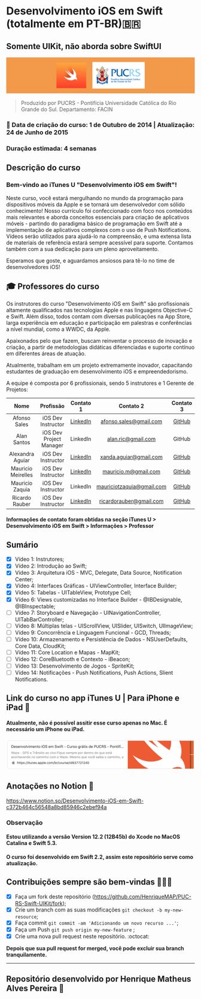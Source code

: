 
# Desenvolvimento iOS em Swift (totalmente em PT-BR)🇧🇷

## Somente UIKit, não aborda sobre SwiftUI

<img width="auto" src="https://github.com/HenriqueMAP/PUC-RS-Swift-UIKit/blob/main/puc-rs-swift.png?raw=true">
 
> Produzido por PUCRS - Pontifícia Universidade Católica do Rio Grande do Sul. Departamento: FACIN

### 📅 Data de criação do curso: 1 de Outubro de 2014 | Atualização: 24 de Junho de 2015 

### Duração estimada: 4 semanas

## **Descrição do curso**

### Bem-vindo ao iTunes U "Desenvolvimento iOS em Swift"!

Neste curso, você estará mergulhando no mundo da programação para dispositivos móveis da Apple e se tornará um desenvolvedor com sólido conhecimento! Nosso currículo foi confeccionado com foco nos conteúdos mais relevantes e aborda conceitos essenciais para criação de aplicativos móveis - partindo do paradigma básico de programação em Swift até a implementação de aplicativos complexos com o uso de Push Notifications. Vídeos serão utilizados para ajudá-lo na compreensão, e uma extensa lista de materiais de referência estará sempre acessível para suporte. Contamos também com a sua dedicação para um pleno aproveitamento.

Esperamos que goste, e aguardamos ansiosos para tê-lo no time de desenvolvedores iOS!

## 🎓 Professores do curso

Os instrutores do curso "Desenvolvimento iOS em Swift" são profissionais altamente qualificados nas tecnologias Apple e nas linguagens Objective-C e Swift. Além disso, todos contam com diversas publicações na App Store, larga experiência em educação e participação em palestras e conferências a nível mundial, como a WWDC, da Apple. 

Apaixonados pelo que fazem, buscam reinventar o processo de inovação e criação, a partir de metodologias didáticas diferenciadas e suporte contínuo em diferentes áreas de atuação.

Atualmente, trabalham em um projeto extremamente inovador, capacitando estudantes de graduação em desenvolvimento iOS e empreendedorismo. 

A equipe é composta por 6 profissionais, sendo 5 instrutores e 1 Gerente de Projetos:

|Nome|Profissão|Contato 1|Contato 2|Contato 3|
|:---:|:---:|:---:|:---:|:---:|
Afonso Sales |iOS Dev Instructor | [LinkedIn](https://www.linkedin.com/in/afonsosales/) | [afonso.sales@gmail.com](mailto:afonso.sales@gmail.com)|[GitHub](https://github.com/afonsosales)
Alan Santos | iOS Dev Project Manager | LinkedIn | [alan.ric@gmail.com](mailto:alan.ric@gmail.com)|GitHub|
Alexandra Aguiar | iOS Dev Instructor | [LinkedIn](https://www.linkedin.com/in/alexandraaguiar/) | [xanda.aguiar@gmail.com](mailto:xanda.aguiar@gmail.com)|[GitHub](https://github.com/xandaaguiar)
Mauricio Meirelles | iOS Dev Instructor | [LinkedIn](https://www.linkedin.com/in/mauriciomeirelles/) | [mauricio.m@gmail.com](mailto:mauricio.m@gmail.com)|[GitHub](https://github.com/mauriciomeirelles)
Mauricio Zaquia | iOS Dev Instructor | LinkedIn | [mauriciotzaquia@gmail.com](mailto:mauriciotzaquia@gmail.com)|[GitHub](https://github.com/mtzaquia)
Ricardo Rauber | iOS Dev Instructor | [LinkedIn](https://www.linkedin.com/in/ricardorauber85/) | [ricardorauber@gmail.com](mailto:ricardorauber@gmail.com)|[GitHub](https://github.com/ricardorauber)

#### Informações de contato foram obtidas na seção iTunes U > Desenvolvimento iOS em Swift > Informações > Professor

## Sumário

- [x] Vídeo 1: Instrutores;
- [x] Vídeo 2: Introdução ao Swift;
- [x] Vídeo 3: Arquitetura iOS - MVC, Delegate, Data Source, Notification Center;
- [x] Vídeo 4: Interfaces Gráficas - UIViewController, Interface Builder;
- [x] Vídeo 5: Tabelas - UITableView, Prototype Cell;
- [x] Vídeo 6: Views customizadas no Interface Builder - @IBDesignable, @IBInspectable;
- [ ] Vídeo 7: Storyboard e Navegação - UINavigationController, UITabBarController;
- [ ] Vídeo 8: Múltiplas telas - UIScrollView, UISlider, UISwitch, UIImageView;
- [ ] Vídeo 9: Concorrência e Linguagem Funcional - GCD, Threads;
- [ ] Vídeo 10: Armazenamento e Persistência de Dados - NSUserDefaults, Core Data, CloudKit;
- [ ] Vídeo 11: Core Location e Mapas - MapKit;
- [ ] Vídeo 12: CoreBluetooth e Contexto - iBeacon;
- [ ] Vídeo 13: Desenvolvimento de Jogos - SpriteKit;
- [ ] Vídeo 14: Notificações - Push Notifications, Push Actions, Slient Notifications.

## Link do curso no app iTunes U | Para iPhone e iPad 📱
#### Atualmente, não é possível assitir esse curso apenas no Mac. É necessário um iPhone ou iPad.
<a target="_blank" href="https://itunes.apple.com/br/course/id937721240">
 <img width="auto" src=https://github.com/HenriqueMAP/PUC-RS-Swift-UIKit/blob/main/iTunes-link.png?raw=true">
<a/>
                                                                                               
## Anotações no Notion 📖
https://www.notion.so/Desenvolvimento-iOS-em-Swift-c372b464c56548a8bd85946c2ebef94a

### Observação
#### Estou utilizando a versão Version 12.2 (12B45b) do Xcode no MacOS Catalina e Swift 5.3. 
#### O curso foi desenvolvido em Swift 2.2, assim este repositório serve como atualização.

## Contribuições sempre são bem-vindas 👨🏻‍💻

- [x] Faça um fork deste repositório (https://github.com/HenriqueMAP/PUC-RS-Swift-UIKit/fork);
- [x] Crie um branch com as suas modificações ` git checkout -b my-new-resource `;
- [x] Faça commit `git commit -am 'Adicionando um novo recurso ...'`;
- [x] Faça um Push ` git push origin my-new-feature ` ;
- [x] Crie uma nova pull request neste repositório. :octocat:

**Depois que sua pull request for merged, você pode excluir sua branch tranquilamente.**

---

## Repositório desenvolvido por Henrique Matheus Alves Pereira 🦁
